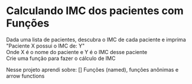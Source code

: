 <h1>Calculando IMC dos pacientes com Funções</h1>
<p>  Dada uma lista de pacientes, descubra o IMC de cada paciente e imprima<br>
  "Paciente X possui o IMC de: Y"<br>
  Onde X é o nome do paciente e Y é o IMC desse paciente<br>
  Crie uma função para fazer o cálculo de IMC<br>
  </p

<p>Nesse projeto aprendi sobre:
[] Funções (named), funções anônimas e arrow functions</ p
